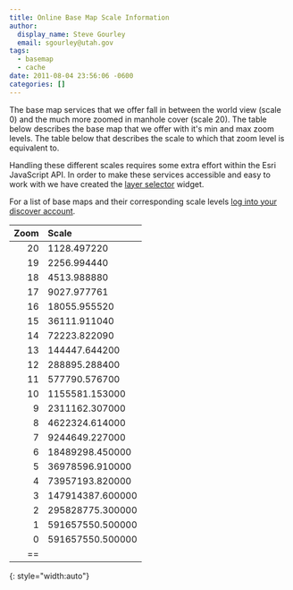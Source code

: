 ```yaml
---
title: Online Base Map Scale Information
author:
  display_name: Steve Gourley
  email: sgourley@utah.gov
tags:
  - basemap
  - cache
date: 2011-08-04 23:56:06 -0600
categories: []
---
```

The base map services that we offer fall in between the world view (scale 0) and the much more zoomed in manhole cover (scale 20). The table below describes the base map that we offer with it's min and max zoom levels. The table below that describes the scale to which that zoom level is equivalent to.

Handling these different scales requires some extra effort within the Esri JavaScript API. In order to make these services accessible and easy to work with we have created the [layer selector](https://github.com/agrc-widgets/layer-selector) widget.

For a list of base maps and their corresponding scale levels [log into your discover account](https://discover.agrc.utah.gov/layers).

| Zoom | Scale |
|--:|:--|
| 20 | 1128.497220 |
| 19 | 2256.994440 |
| 18 | 4513.988880 |
| 17 | 9027.977761 |
| 16 | 18055.955520 |
| 15 | 36111.911040 |
| 14 | 72223.822090 |
| 13 | 144447.644200 |
| 12 | 288895.288400 |
| 11 | 577790.576700 |
| 10 | 1155581.153000 |
| 9 | 2311162.307000 |
| 8 | 4622324.614000 |
| 7 | 9244649.227000 |
| 6 | 18489298.450000 |
| 5 | 36978596.910000 |
| 4 | 73957193.820000 |
| 3 | 147914387.600000 |
| 2 | 295828775.300000 |
| 1 | 591657550.500000 |
| 0 | 591657550.500000 |
|==
{: style="width:auto"}
